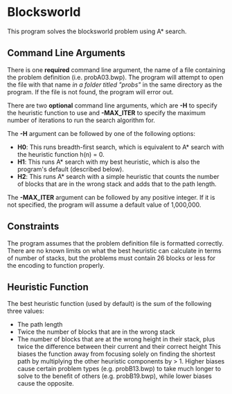 # Blocksworld

This program solves the blocksworld problem using A* search.

## Command Line Arguments

There is one **required** command line argument, the name of a file containing the problem definition (i.e. probA03.bwp). 
The program will attempt to open the file with that name *in a folder titled "probs"* in the same directory as the program. 
If the file is not found, the program will error out.

There are two **optional** command line arguments, which are **-H** to specify the heuristic function to use and **-MAX_ITER** to specify the maximum number of iterations to run the search algorithm for.

The **-H** argument can be followed by one of the following options:
- **H0**: This runs breadth-first search, which is equivalent to A* search with the heuristic function h(n) = 0.
- **H1**: This runs A* search with my best heuristic, which is also the program's default (described below).
- **H2**: This runs A* search with a simple heuristic that counts the number of blocks that are in the wrong stack and adds that to the path length.

The **-MAX_ITER** argument can be followed by any positive integer. If it is not specified, the program will assume a default value of 1,000,000.

## Constraints

The program assumes that the problem definition file is formatted correctly. There are no known limits on what the best heuristic can calculate in terms of number of stacks, but the problems must contain 26 blocks or less for the encoding to function properly.

## Heuristic Function

The best heuristic function (used by default) is the sum of the following three values:
- The path length
- Twice the number of blocks that are in the wrong stack
- The number of blocks that are at the wrong height in their stack, plus twice the difference between their current and their correct height
This biases the function away from focusing solely on finding the shortest path by multiplying the other heuristic components by > 1. Higher biases cause certain problem types (e.g. probB13.bwp) to take much longer to solve to the benefit of others (e.g. probB19.bwp), while lower biases cause the opposite.